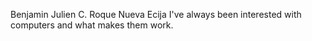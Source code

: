 Benjamin Julien C. Roque
Nueva Ecija
I've always been interested with computers and what makes them work.